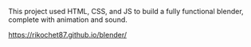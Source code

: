 This project used HTML, CSS, and JS to build a fully functional blender, complete with animation and sound.

https://rikochet87.github.io/blender/
